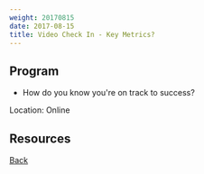 ```yaml
---
weight: 20170815
date: 2017-08-15
title: Video Check In - Key Metrics?
---
```


## Program

* How do you know you're on track to success?

Location: Online

## Resources


[Back](/schedule)